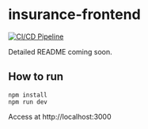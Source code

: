# insurance-frontend

[![CI/CD Pipeline](https://github.com/ldonley-workshop/insurance-action/actions/workflows/main.yml/badge.svg?branch=main)](https://github.com/ldonley-workshop/insurance-action/actions/workflows/main.yml)

Detailed README coming soon.

## How to run

```shell
npm install
npm run dev
```
Access at http://localhost:3000
